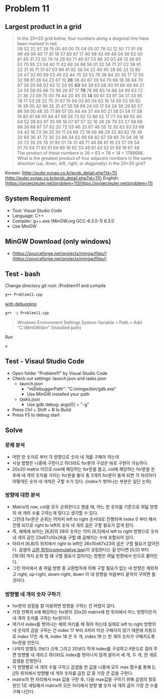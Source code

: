 # Problem 11

## Largest product in a grid

> In the 20×20 grid below, four numbers along a diagonal line have been marked in red.\
08 02 22 97 38 15 00 40 00 75 04 05 07 78 52 12 50 77 91 08\
49 49 99 40 17 81 18 57 60 87 17 40 98 43 69 48 04 56 62 00\
81 49 31 73 55 79 14 29 93 71 40 67 53 88 30 03 49 13 36 65\
52 70 95 23 04 60 11 42 69 24 68 56 01 32 56 71 37 02 36 91\
22 31 16 71 51 67 63 89 41 92 36 54 22 40 40 28 66 33 13 80\
24 47 32 60 99 03 45 02 44 75 33 53 78 36 84 20 35 17 12 50\
32 98 81 28 64 23 67 10 **26** 38 40 67 59 54 70 66 18 38 64 70\
67 26 20 68 02 62 12 20 95 **63** 94 39 63 08 40 91 66 49 94 21\
24 55 58 05 66 73 99 26 97 17 **78** 78 96 83 14 88 34 89 63 72\
21 36 23 09 75 00 76 44 20 45 35 **14** 00 61 33 97 34 31 33 95\
78 17 53 28 22 75 31 67 15 94 03 80 04 62 16 14 09 53 56 92\
16 39 05 42 96 35 31 47 55 58 88 24 00 17 54 24 36 29 85 57\
86 56 00 48 35 71 89 07 05 44 44 37 44 60 21 58 51 54 17 58\
19 80 81 68 05 94 47 69 28 73 92 13 86 52 17 77 04 89 55 40\
04 52 08 83 97 35 99 16 07 97 57 32 16 26 26 79 33 27 98 66\
88 36 68 87 57 62 20 72 03 46 33 67 46 55 12 32 63 93 53 69\
04 42 16 73 38 25 39 11 24 94 72 18 08 46 29 32 40 62 76 36\
20 69 36 41 72 30 23 88 34 62 99 69 82 67 59 85 74 04 36 16\
20 73 35 29 78 31 90 01 74 31 49 71 48 86 81 16 23 57 05 54\
01 70 54 71 83 51 54 69 16 92 33 48 61 43 52 01 89 19 67 48\
The product of these numbers is 26 × 63 × 78 × 14 = 1788696.\
What is the greatest product of four adjacent numbers in the same direction (up, down, left, right, or diagonally) in the 20×20 grid?

Korean: [http://euler.synap.co.kr/prob_detail.php?id=11](http://euler.synap.co.kr/prob_detail.php?id=11)\
English: [https://projecteuler.net/problem=11](https://projecteuler.net/problem=11)

## System Requirement

- Tool: Visual Studio Code
- Language: C++
- Compiler: g++.exe (MinGW.org GCC-6.3.0-1) 6.3.0
- Use MinGW

## MinGW Download (only windows)

- [https://sourceforge.net/projects/mingw/files/](https://sourceforge.net/projects/mingw/files/)

## Test - bash

Change directory git root: /Problem11
and compile

```bash
g++ Problem11.cpp
```

[with debugging](https://gcc.gnu.org/onlinedocs/gcc/Debugging-Options.html#Debugging-Options)

```bash
g++ -g Problem11.cpp
```

> Windows Environment Settings
> System Variable > Path > Add "C:\MinGW\bin" (Installed path)

Run

```bash
a
```

## Test - Visaul Studio Code

- Open folder "Problem11" by Visual Studio Code
- Check out settings: launch.json and tasks.json
  - launch.json
    - "miDebuggerPath": "C:/mingw/bin/gdb.exe"
    - Use MinGW installed your path
  - tasks.json
    - Use gdb debug: args[0] = "-g"
- Press Ctrl + Shift + B to Build
- Press F5 to debug start

## Solve

### 문제 분석

- 어떤 한 숫자로 부터 각 방향으로 숫자 네 개를 구해야 하는데
- 사실 방향은 나중에 구한다고 하더라도 for문의 구성은 바로 구현이 가능하다.
- 20x20 matrix 이므로 row에 해당하는 for문을 돌고, col에 해당하는 for문을 돈 후에 네 개의 숫자를 가지는 for문을 돌아 총 3개의 for문이 돌게 되면 각 자리마다 어떻게든 숫자 네 개씩은 구할 수가 있다. (index가 벗어나는 부분은 일단 논외)

### 방향에 대한 분석

- Matrix의 row, col을 모두 순회한다고 했을 때, 어느 한 숫자를 기준으로 여덟 방향의 네 개의 수를 구하는게 맞다고 생각할 수 있다.
- 그런데 for문은 순회는 어차피 left to right 순서대로 진행되며 index 0 부터 해서 진행 되므로 right to left의 숫자 네 개의 곱은 구할 필요가 없게 된다.
- 즉, 예제에 보이는 [6,8]의 26의 숫자는 이미 [6,5]에서 left to right 방향으로 숫자 네 개의 곱인 23x67x10x26을 구할 떄 곱해지는 수에 포함되어 있다.
- 따라서 [6,8]의 위치에서 right to left인 26x10x67x23의 곱은 구할 필요가 없어진다. 곱셈의 [교환 법칙(commulative law)](https://en.wikipedia.org/wiki/Commutative_property)이 성립한다는 걸 안다면 [0,0] 부터 [19,19] 까지 순회 할 떄 구할 필요가 없어지는 방향은 여덟 방향에서 반으로 줄어든다.
- 그런 의미에서 총 여덟 방향 중 교환법칙에 의해 구할 필요가 없는 네 방향은 제외하고 right, up-right, down-right, down 이 네 방향을 처음부터 끝까지 구하면 될 것이다.

### 방향별 네 개의 숫자 구하기

- for문의 성질을 잘 이용하면 방향을 구하는 건 어렵지 않다.
- 가장 안쪽의 k에 해당하는 for문이 20x20 matrix에 한 위치에서 어느 방향이든지 네 개의 숫자를 구하는 for문이다.
- 여기서 index를 벗어나는 예외 처리를 해 줘야 하는데 실제로 left to right 방향의 네 숫자의 곱을 구하는 건 index 17 부터 4자리 이상 구해지지 않기 때문에 자동으로 index 17은 세 개, index 18 은 두 개, index 19 는 한 개의 숫자가 구해지도록 for문을 만든다.
- 나머지 방향도 0보다 크게 그리고 20보다 작게 index를 구성하고 if문으로 걸러 주면 방향별 네 개라고 하더라도 index를 벗어나지 않게 알아서 세 개, 두 개, 한 개로 곱셈을 진행한다.
- 각 방향별로 네 개의 수를 구하고 곱셈을 한 값을 나중에 모두 max 함수를 통해 [i, j]의 위치에서 방향별 네 개의 숫자를 곱한 값 중 가장 큰 값을 구한다.
- matrix의 한 자리에서 max 값을 구한 후, 다음 max값을 구하기 위해 곱셈의 항등원인 1로 세팅해서 matrix의 모든 자리에서 방향 별 숫자 네 개의 곱이 가장 큰 수를 구해 나간다.